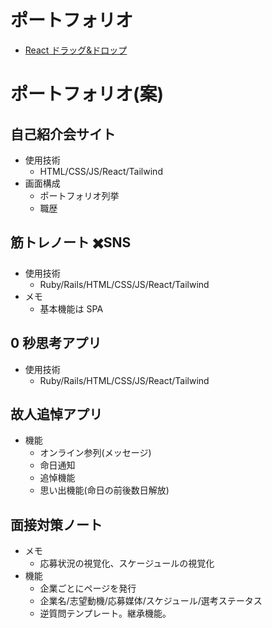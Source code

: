 # ポートフォリオ

- [React ドラッグ&ドロップ](https://yuuya-apple.github.io/trello_clone/)

# ポートフォリオ(案)

## 自己紹介会サイト

- 使用技術
  - HTML/CSS/JS/React/Tailwind
- 画面構成
  - ポートフォリオ列挙
  - 職歴

## 筋トレノート ✖️SNS

- 使用技術
  - Ruby/Rails/HTML/CSS/JS/React/Tailwind
- メモ
  - 基本機能は SPA

## 0 秒思考アプリ

- 使用技術
  - Ruby/Rails/HTML/CSS/JS/React/Tailwind

## 故人追悼アプリ

- 機能
  - オンライン参列(メッセージ)
  - 命日通知
  - 追悼機能
  - 思い出機能(命日の前後数日解放)

## 面接対策ノート

- メモ
  - 応募状況の視覚化、スケージュールの視覚化
- 機能
  - 企業ごとにページを発行
  - 企業名/志望動機/応募媒体/スケジュール/選考ステータス
  - 逆質問テンプレート。継承機能。
